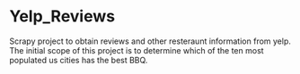 # Yelp_Reviews
Scrapy project to obtain reviews and other resteraunt information from yelp. 
The initial scope of this project is to determine which of the ten most populated us cities has the best BBQ.
